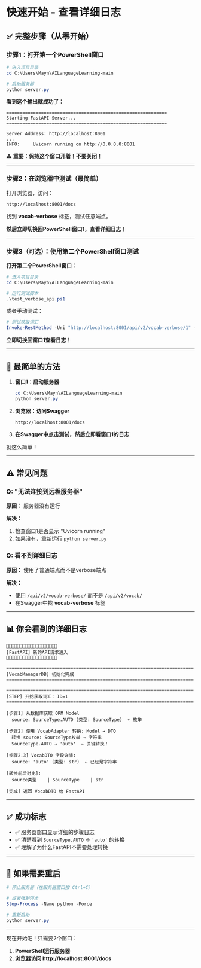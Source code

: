 # 快速开始 - 查看详细日志

## ✅ 完整步骤（从零开始）

### 步骤1：打开第一个PowerShell窗口

```powershell
# 进入项目目录
cd C:\Users\Mayn\AILanguageLearning-main

# 启动服务器
python server.py
```

**看到这个输出就成功了：**
```
============================================================
Starting FastAPI Server...
============================================================

Server Address: http://localhost:8001
...
INFO:     Uvicorn running on http://0.0.0.0:8001
```

⚠️ **重要：保持这个窗口开着！不要关闭！**

---

### 步骤2：在浏览器中测试（最简单）

打开浏览器，访问：

```
http://localhost:8001/docs
```

找到 **vocab-verbose** 标签，测试任意端点。

**然后立即切换回PowerShell窗口1，查看详细日志！**

---

### 步骤3（可选）：使用第二个PowerShell窗口测试

**打开第二个PowerShell窗口：**

```powershell
# 进入项目目录
cd C:\Users\Mayn\AILanguageLearning-main

# 运行测试脚本
.\test_verbose_api.ps1
```

或者手动测试：

```powershell
# 测试获取词汇
Invoke-RestMethod -Uri "http://localhost:8001/api/v2/vocab-verbose/1" -Method Get
```

**立即切换回窗口1查看日志！**

---

## 🎯 最简单的方法

1. **窗口1：启动服务器**
   ```powershell
   cd C:\Users\Mayn\AILanguageLearning-main
   python server.py
   ```

2. **浏览器：访问Swagger**
   ```
   http://localhost:8001/docs
   ```

3. **在Swagger中点击测试，然后立即看窗口1的日志**

就这么简单！

---

## ⚠️ 常见问题

### Q: "无法连接到远程服务器"

**原因：** 服务器没有运行

**解决：** 
1. 检查窗口1是否显示 "Uvicorn running"
2. 如果没有，重新运行 `python server.py`

### Q: 看不到详细日志

**原因：** 使用了普通端点而不是verbose端点

**解决：** 
- 使用 `/api/v2/vocab-verbose/` 而不是 `/api/v2/vocab/`
- 在Swagger中找 **vocab-verbose** 标签

---

## 📊 你会看到的详细日志

```
🔵🔵🔵🔵🔵🔵🔵🔵🔵🔵🔵🔵🔵🔵🔵🔵🔵🔵🔵
[FastAPI] 新的API请求进入
🔵🔵🔵🔵🔵🔵🔵🔵🔵🔵🔵🔵🔵🔵🔵🔵🔵🔵🔵

======================================================================
[VocabManagerDB] 初始化完成
======================================================================

======================================================================
[STEP] 开始获取词汇: ID=1
======================================================================

[步骤1] 从数据库获取 ORM Model
  source: SourceType.AUTO (类型: SourceType)  ← 枚举

[步骤2] 使用 VocabAdapter 转换: Model → DTO
  转换 source: SourceType枚举 → 字符串
  SourceType.AUTO → 'auto'  ← 关键转换！

[步骤2.3] VocabDTO 字段详情:
  source: 'auto' (类型: str)  ← 已经是字符串

[转换前后对比]:
  source类型    | SourceType    | str

[完成] 返回 VocabDTO 给 FastAPI
```

---

## ✅ 成功标志

- ✅ 服务器窗口显示详细的步骤日志
- ✅ 清楚看到 `SourceType.AUTO` → `'auto'` 的转换
- ✅ 理解了为什么FastAPI不需要处理转换

---

## 🔄 如果需要重启

```powershell
# 停止服务器（在服务器窗口按 Ctrl+C）

# 或者强制停止
Stop-Process -Name python -Force

# 重新启动
python server.py
```

---

现在开始吧！只需要2个窗口：
1. **PowerShell运行服务器**
2. **浏览器访问 http://localhost:8001/docs**

